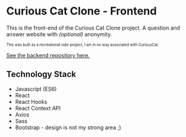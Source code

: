# Curious Cat Clone - Frontend

This is the front-end of the Curious Cat Clone project. A question and answer website with _(optional)_ anonymity.

<sub><sup>This was built as a recreational side-project, I am in no way associated with CuriousCat.</sub></sup>
 
[See the backend repository here.](https://github.com/Package/Curious-Cat-Backend)

## Technology Stack

* Javascript (ES6)
* React
* React Hooks
* React Context API
* Axios
* Sass 
* Bootstrap - design is not my strong area ;)